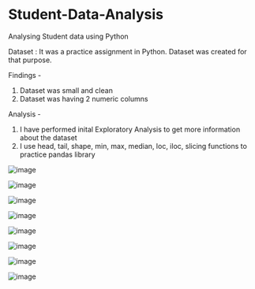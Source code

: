 # Student-Data-Analysis
Analysing Student data using Python

Dataset : It was a practice assignment in Python. Dataset was created for that purpose.

Findings -
1. Dataset was small and clean
2. Dataset was having 2 numeric columns

Analysis -
1. I have performed inital Exploratory Analysis to get more information about the dataset
2. I use head, tail, shape, min, max, median, loc, iloc, slicing functions to practice pandas library

![image](https://github.com/sapnakhandelwal/Student-Data-Analysis/assets/147053399/6a8abf63-70c0-4373-8cff-e65421b5a064)

![image](https://github.com/sapnakhandelwal/Student-Data-Analysis/assets/147053399/5931ae6c-0e67-4e9c-bc53-271a6c0c5182)

![image](https://github.com/sapnakhandelwal/Student-Data-Analysis/assets/147053399/2e32a0e2-4c5c-4ab1-9330-2197fbe11a05)

![image](https://github.com/sapnakhandelwal/Student-Data-Analysis/assets/147053399/046521f0-952a-4793-b6aa-4f147bb298fb)

![image](https://github.com/sapnakhandelwal/Student-Data-Analysis/assets/147053399/04228a77-c1d5-4422-8376-3060215e9995)

![image](https://github.com/sapnakhandelwal/Student-Data-Analysis/assets/147053399/9bcd805c-e619-48e8-88fb-1f215cbe4a8a)

![image](https://github.com/sapnakhandelwal/Student-Data-Analysis/assets/147053399/5da5dacd-c798-4bd5-8495-cbd3b1bc1793)

![image](https://github.com/sapnakhandelwal/Student-Data-Analysis/assets/147053399/24c99e3b-e3a1-4456-aa6a-7a0029c9cd36)
